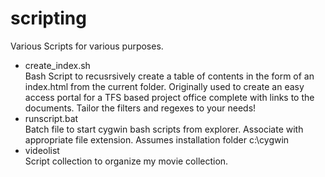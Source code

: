 scripting
=========

Various Scripts for various purposes.

* create_index.sh  
  Bash Script to recusrsively create a table of contents in the form of an index.html from the current folder. Originally used to create an easy access portal for a TFS based project office complete with links to the documents. Tailor the filters and regexes to your needs!
* runscript.bat  
  Batch file to start cygwin bash scripts from explorer. Associate with appropriate file extension.
  Assumes installation folder c:\cygwin 
* videolist  
  Script collection to organize my movie collection.
   